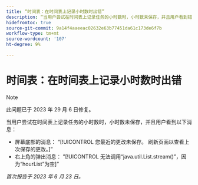 ```yaml
---
title: “时间表：在时间表上记录小时数时出错”
description: “当用户尝试在时间表上记录任务的小时数时，小时数未保存，并且用户看到错误消息。”
hidefromtoc: true
source-git-commit: 9a14f4aaeeac02632e63b77451da61c173de6f7b
workflow-type: tm+mt
source-wordcount: '107'
ht-degree: 9%

---
```



# 时间表：在时间表上记录小时数时出错

>[!NOTE]
>
>此问题已于 2023 年 29 月 6 日修复。

当用户尝试在时间表上记录任务的小时数时，小时数未保存，并且用户看到以下消息：

* 屏幕底部的消息： “[!UICONTROL 您最近的更改未保存。 刷新页面以查看上次保存的更改。]”
* 右上角的弹出消息： ”[!UICONTROL 无法调用“java.util.List.stream()”，因为“hourList”为空]”

_首次报告于 2023 年 6 月 23 日。_

